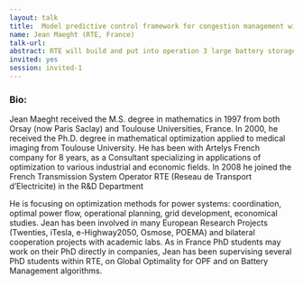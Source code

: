 ```yaml
---
layout: talk
title:  Model predictive control framework for congestion management with large batteries in subtransmission grid.
name: Jean Maeght (RTE, France)
talk-url: 
abstract: RTE will build and put into operation 3 large battery storage systems in 2021 (10MW/20MWh). These batteries, together with intermittent renewable generation curtailment and line switching, will be used to manage congestions in 3 small subtransmission zones (63kV or 90kV). A local controller will send orders to the battery, to power plants and switches every 5 seconds, using all the flexibility offered by permanent and emergency ratings. This local controller will not have any forecast and will not be able to manage preventive actions, so a higher level scheduler will be in charge of security analysis (N-1 analysis), battery preventive actions, pre-discharging the battery for forthcoming congestions. Moreover, this higher level scheduler will be in charge of computation of capacity tunnels; these capacity tunnels will to share the use of the batteries with other services when there are no congestions.
invited: yes
session: invited-1
---
```


### Bio:
Jean Maeght received the M.S. degree in mathematics in 1997 from both Orsay (now Paris Saclay) and Toulouse Universities, France. In 2000, he received the Ph.D. degree in mathematical optimization applied to medical imaging from Toulouse University. He has been with Artelys French company for 8 years, as a Consultant specializing in applications of optimization to various industrial and economic fields. In 2008 he joined the French Transmission System Operator RTE (Reseau de Transport d’Electricite) in the R&D Department

He is focusing on optimization methods for power systems: coordination, optimal power flow, operational planning, grid development, economical studies. Jean has been involved in many European Research Projects (Twenties, iTesla, e-Highway2050, Osmose, POEMA) and bilateral cooperation projects with academic labs. As in France PhD students may work on their PhD directly in companies, Jean has been supervising several PhD students within RTE, on Global Optimality for OPF and on Battery Management algorithms.
